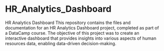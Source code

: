 # HR_Analytics_Dashboard
HR Analytics Dashboard  This repository contains the files and documentation for an HR Analytics Dashboard project, completed as part of a DataCamp course. The objective of this project was to create an interactive dashboard that provides insights into various aspects of human resources data, enabling data-driven decision-making.
